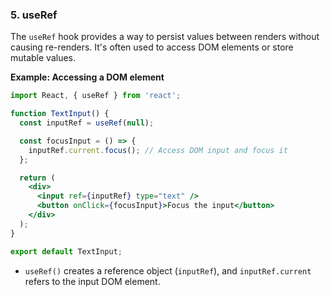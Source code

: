 ### 5. **useRef**
The `useRef` hook provides a way to persist values between renders without causing re-renders. It's often used to access DOM elements or store mutable values.

**Example: Accessing a DOM element**

```jsx
import React, { useRef } from 'react';

function TextInput() {
  const inputRef = useRef(null);

  const focusInput = () => {
    inputRef.current.focus(); // Access DOM input and focus it
  };

  return (
    <div>
      <input ref={inputRef} type="text" />
      <button onClick={focusInput}>Focus the input</button>
    </div>
  );
}

export default TextInput;
```

- `useRef()` creates a reference object (`inputRef`), and `inputRef.current` refers to the input DOM element.